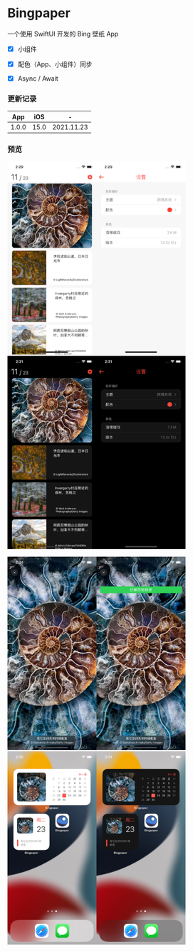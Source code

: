 # Bingpaper

一个使用 SwiftUI 开发的 Bing 壁纸 App
- [x] 小组件
- [x] 配色（App、小组件）同步
- [x] Async / Await


### 更新记录

|  App  | iOS   |    -       | 
| ----- | ----- | :--------: |
| 1.0.0 | 15.0  | 2021.11.23 |

### 预览

<img src="Previews/l01.png" width="200px"><img src="Previews/l02.png" width="200px"><img src="Previews/d01.png" width="200px"><img src="Previews/d02.png" width="200px">

<img src="Previews/p01.png" width="200px"><img src="Previews/p02.png" width="200px"><img src="Previews/w01.png" width="200px"><img src="Previews/w02.png" width="200px">

